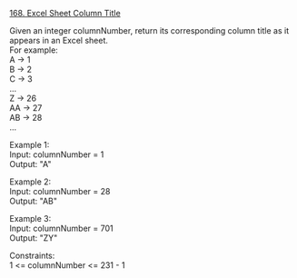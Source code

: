 [168. Excel Sheet Column Title](https://leetcode.com/problems/excel-sheet-column-title/)




Given an integer columnNumber, return its corresponding column title as it appears in an Excel sheet.           
For example:       
A -> 1       
B -> 2        
C -> 3      
...       
Z -> 26       
AA -> 27       
AB -> 28       
...       

Example 1:                 
Input: columnNumber = 1          
Output: "A"               

Example 2:              
Input: columnNumber = 28     
Output: "AB"              

Example 3:       
Input: columnNumber = 701          
Output: "ZY"            

Constraints:       
1 <= columnNumber <= 231 - 1         
